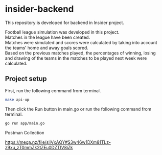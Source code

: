 # insider-backend

This repository is developed for backend in Insider project.

Football league simulation was developed in this project.<br />
Matches in the league have been created.<br />
Matches were simulated and scores were calculated by taking into account the teams' home and away goals scored.<br />
Based on the previous matches played, the percentages of winning, losing and drawing of the teams in the matches to be played next week were calculated.

## Project setup
First, run the following command from terminal.
```bash
make api-up
```
Then click the Run button in main.go or run the following command from terminal.
```bash
go run app/main.go 
```
Postman Collection

https://mega.nz/file/slIVxAQY#S3w46w1DXm81TLz-z9xu_zT0mmZk2tZEu0DZTIV8iZk
